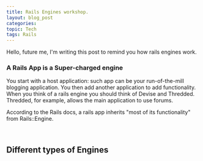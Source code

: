 ```yaml
---
title: Rails Engines workshop.
layout: blog_post
categories: 
topic: Tech
tags: Rails 
---
```



Hello, future me, I'm writing this post to remind you how rails engines work.



### A Rails App is a Super-charged engine


You start with a host application: such app can be your run-of-the-mill blogging application. You then add another application to add functionality. When you think of a rails engine you should think of Devise and Thredded. Thredded, for example, allows the main application to use forums.

According to the Rails docs, a rails app inherits "most of its functionality" from Rails::Engine.

<br>

## Different types of Engines


